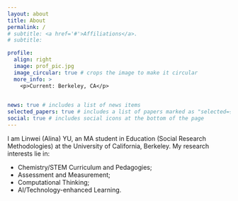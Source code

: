 ```yaml
---
layout: about
title: About
permalink: /
# subtitle: <a href='#'>Affiliations</a>.
# subtitle: 

profile:
  align: right
  image: prof_pic.jpg
  image_circular: true # crops the image to make it circular
  more_info: >
    <p>Current: Berkeley, CA</p>
    

news: true # includes a list of news items
selected_papers: true # includes a list of papers marked as "selected={true}"
social: true # includes social icons at the bottom of the page
---
```



I am Linwei (Alina) YU, an MA student in Education (Social Research Methodologies) at the University of California, Berkeley. My research interests lie in:

- Chemistry/STEM Curriculum and Pedagogies;
- Assessment and Measurement;
- Computational Thinking;
- AI/Technology-enhanced Learning.